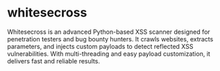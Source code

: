 # whitesecross
Whitesecross is an advanced Python-based XSS scanner designed for penetration testers and bug bounty hunters. It crawls websites, extracts parameters, and injects custom payloads to detect reflected XSS vulnerabilities. With multi-threading and easy payload customization, it delivers fast and reliable results.
